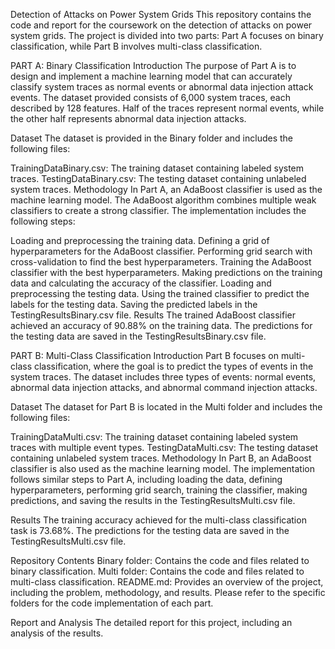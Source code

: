Detection of Attacks on Power System Grids
This repository contains the code and report for the coursework on the detection of attacks on power system grids. The project is divided into two parts: Part A focuses on binary classification, while Part B involves multi-class classification.

PART A: Binary Classification
Introduction
The purpose of Part A is to design and implement a machine learning model that can accurately classify system traces as normal events or abnormal data injection attack events. The dataset provided consists of 6,000 system traces, each described by 128 features. Half of the traces represent normal events, while the other half represents abnormal data injection attacks.

Dataset
The dataset is provided in the Binary folder and includes the following files:

TrainingDataBinary.csv: The training dataset containing labeled system traces.
TestingDataBinary.csv: The testing dataset containing unlabeled system traces.
Methodology
In Part A, an AdaBoost classifier is used as the machine learning model. The AdaBoost algorithm combines multiple weak classifiers to create a strong classifier. The implementation includes the following steps:

Loading and preprocessing the training data.
Defining a grid of hyperparameters for the AdaBoost classifier.
Performing grid search with cross-validation to find the best hyperparameters.
Training the AdaBoost classifier with the best hyperparameters.
Making predictions on the training data and calculating the accuracy of the classifier.
Loading and preprocessing the testing data.
Using the trained classifier to predict the labels for the testing data.
Saving the predicted labels in the TestingResultsBinary.csv file.
Results
The trained AdaBoost classifier achieved an accuracy of 90.88% on the training data. The predictions for the testing data are saved in the TestingResultsBinary.csv file.

PART B: Multi-Class Classification
Introduction
Part B focuses on multi-class classification, where the goal is to predict the types of events in the system traces. The dataset includes three types of events: normal events, abnormal data injection attacks, and abnormal command injection attacks.

Dataset
The dataset for Part B is located in the Multi folder and includes the following files:

TrainingDataMulti.csv: The training dataset containing labeled system traces with multiple event types.
TestingDataMulti.csv: The testing dataset containing unlabeled system traces.
Methodology
In Part B, an AdaBoost classifier is also used as the machine learning model. The implementation follows similar steps to Part A, including loading the data, defining hyperparameters, performing grid search, training the classifier, making predictions, and saving the results in the TestingResultsMulti.csv file.

Results
The training accuracy achieved for the multi-class classification task is 73.68%. The predictions for the testing data are saved in the TestingResultsMulti.csv file.

Repository Contents
Binary folder: Contains the code and files related to binary classification.
Multi folder: Contains the code and files related to multi-class classification.
README.md: Provides an overview of the project, including the problem, methodology, and results.
Please refer to the specific folders for the code implementation of each part.

Report and Analysis
The detailed report for this project, including an analysis of the results.
